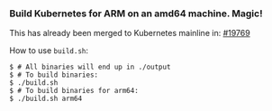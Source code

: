 ### Build Kubernetes for ARM on an amd64 machine. Magic!

This has already been merged to Kubernetes mainline in: [#19769](https://github.com/kubernetes/kubernetes/pull/19769)

How to use `build.sh`:
```console
$ # All binaries will end up in ./output
$ # To build binaries:
$ ./build.sh
$ # To build binaries for arm64:
$ ./build.sh arm64
```
